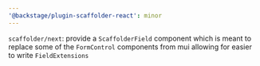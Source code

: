 ```yaml
---
'@backstage/plugin-scaffolder-react': minor
---
```


`scaffolder/next`: provide a `ScaffolderField` component which is meant to replace some of the `FormControl` components from mui allowing for easier to write `FieldExtensions`
